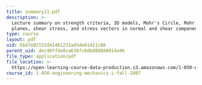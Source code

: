 ```yaml
---
title: summary11.pdf
description: >-
  Lecture summary on strength criteria, 3D models, Mohr's Circle, Mohr stress
  planes, shear stress, and stress vectors in normal and shear components.
type: course
layout: pdf
uid: 6b47e02132d41461231ad5de61411c86
parent_uid: dec40ff4e8ca636fc6dbd88880914a96
file_type: application/pdf
file_location: >-
  https://open-learning-course-data-production.s3.amazonaws.com/1-050-engineering-mechanics-i-fall-2007/6b47e02132d41461231ad5de61411c86_summary11.pdf
course_id: 1-050-engineering-mechanics-i-fall-2007
---
```

